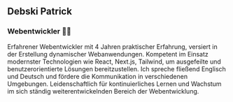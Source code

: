 ## Debski Patrick
### Webentwickler 👨‍💻

Erfahrener Webentwickler mit 4 Jahren praktischer Erfahrung, versiert in der Erstellung dynamischer Webanwendungen. Kompetent im Einsatz modernster Technologien wie React, Next.js, Tailwind, um ausgefeilte und benutzerorientierte Lösungen bereitzustellen. Ich spreche fließend Englisch und Deutsch und fördere die Kommunikation in verschiedenen Umgebungen. Leidenschaftlich für kontinuierliches Lernen und Wachstum im sich ständig weiterentwickelnden Bereich der Webentwicklung.
